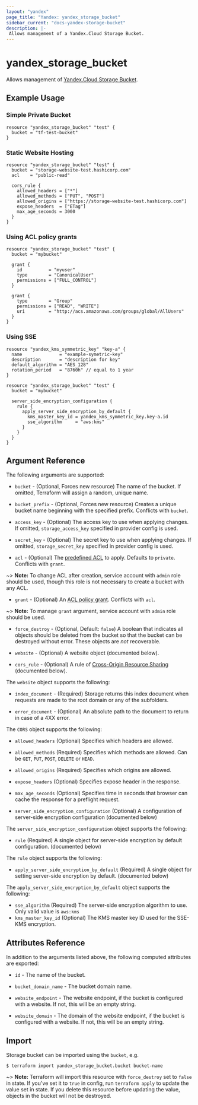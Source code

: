 ```yaml
---
layout: "yandex"
page_title: "Yandex: yandex_storage_bucket"
sidebar_current: "docs-yandex-storage-bucket"
description: |-
 Allows management of a Yandex.Cloud Storage Bucket.
---
```


# yandex\_storage\_bucket

Allows management of [Yandex.Cloud Storage Bucket](https://cloud.yandex.com/docs/storage/concepts/bucket).

## Example Usage

### Simple Private Bucket

```hcl
resource "yandex_storage_bucket" "test" {
  bucket = "tf-test-bucket"
}
```

### Static Website Hosting

```hcl
resource "yandex_storage_bucket" "test" {
  bucket = "storage-website-test.hashicorp.com"
  acl    = "public-read"

  cors_rule {
    allowed_headers = ["*"]
    allowed_methods = ["PUT", "POST"]
    allowed_origins = ["https://storage-website-test.hashicorp.com"]
    expose_headers  = ["ETag"]
    max_age_seconds = 3000
  }
}
```

### Using ACL policy grants

```hcl
resource "yandex_storage_bucket" "test" {
  bucket = "mybucket"

  grant {
    id          = "myuser"
    type        = "CanonicalUser"
    permissions = ["FULL_CONTROL"]
  }

  grant {
    type        = "Group"
    permissions = ["READ", "WRITE"]
    uri         = "http://acs.amazonaws.com/groups/global/AllUsers"
  }
}
```

### Using SSE

```hcl
resource "yandex_kms_symmetric_key" "key-a" {
  name              = "example-symetric-key"
  description       = "description for key"
  default_algorithm = "AES_128"
  rotation_period   = "8760h" // equal to 1 year
}

resource "yandex_storage_bucket" "test" {
  bucket = "mybucket"

  server_side_encryption_configuration {
    rule {
  	  apply_server_side_encryption_by_default {
	    kms_master_key_id = yandex_kms_symmetric_key.key-a.id
	    sse_algorithm     = "aws:kms"
  	  }
    }
  }
}
```

## Argument Reference

The following arguments are supported:

* `bucket` - (Optional, Forces new resource) The name of the bucket. If omitted, Terraform will assign a random, unique name.

* `bucket_prefix` - (Optional, Forces new resource) Creates a unique bucket name beginning with the specified prefix. Conflicts with `bucket`.

* `access_key` - (Optional) The access key to use when applying changes. If omitted, `storage_access_key` specified in provider config is used.

* `secret_key` - (Optional) The secret key to use when applying changes. If omitted, `storage_secret_key` specified in provider config is used.

* `acl` - (Optional) The [predefined ACL](https://cloud.yandex.com/docs/storage/concepts/acl#predefined_acls) to apply. Defaults to `private`. Conflicts with `grant`.

~> **Note:** To change ACL after creation, service account with `admin` role should be used, though this role is not necessary to create a bucket with any ACL.

* `grant` - (Optional) An [ACL policy grant](https://cloud.yandex.com/docs/storage/concepts/acl#permissions-types). Conflicts with `acl`.

~> **Note:** To manage `grant` argument, service account with `admin` role should be used.

* `force_destroy` - (Optional, Default: `false`) A boolean that indicates all objects should be deleted from the bucket so that the bucket can be destroyed without error. These objects are *not* recoverable.

* `website` - (Optional) A website object (documented below).

* `cors_rule` - (Optional) A rule of [Cross-Origin Resource Sharing](https://cloud.yandex.com/docs/storage/cors/) (documented below).

The `website` object supports the following:

* `index_document` - (Required) Storage returns this index document when requests are made to the root domain or any of the subfolders.

* `error_document` - (Optional) An absolute path to the document to return in case of a 4XX error.

The `CORS` object supports the following:

* `allowed_headers` (Optional) Specifies which headers are allowed.

* `allowed_methods` (Required) Specifies which methods are allowed. Can be `GET`, `PUT`, `POST`, `DELETE` or `HEAD`.

* `allowed_origins` (Required) Specifies which origins are allowed.

* `expose_headers` (Optional) Specifies expose header in the response.

* `max_age_seconds` (Optional) Specifies time in seconds that browser can cache the response for a preflight request.

* `server_side_encryption_configuration` (Optional) A configuration of server-side encryption configuration (documented below)

The `server_side_encryption_configuration` object supports the following:

* `rule` (Required) A single object for server-side encryption by default configuration. (documented below)

The `rule` object supports the following:

* `apply_server_side_encryption_by_default` (Required) A single object for setting server-side encryption by default. (documented below)

The `apply_server_side_encryption_by_default` object supports the following:
* `sse_algorithm` (Required) The server-side encryption algorithm to use. Only valid value is `aws:kms`
* `kms_master_key_id` (Optional) The KMS master key ID used for the SSE-KMS encryption.

## Attributes Reference

In addition to the arguments listed above, the following computed attributes are exported:

* `id` - The name of the bucket.

* `bucket_domain_name` - The bucket domain name.

* `website_endpoint` - The website endpoint, if the bucket is configured with a website. If not, this will be an empty string.

* `website_domain` - The domain of the website endpoint, if the bucket is configured with a website. If not, this will be an empty string.

## Import

Storage bucket can be imported using the `bucket`, e.g.

```
$ terraform import yandex_storage_bucket.bucket bucket-name
```

~> **Note:** Terraform will import this resource with `force_destroy` set to
`false` in state. If you've set it to `true` in config, run `terraform apply` to
update the value set in state. If you delete this resource before updating the
value, objects in the bucket will not be destroyed.
